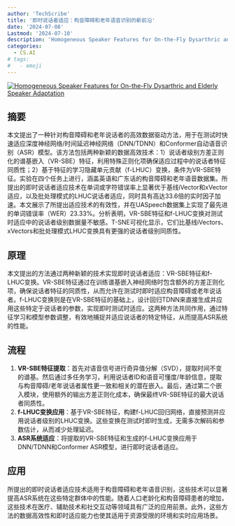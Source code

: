 ```yaml
---
author: 'TechScribe'
title: '即时说话者适应：构音障碍和老年语音识别的新前沿'
date: '2024-07-08'
Lastmod: '2024-07-10'
description: 'Homogeneous Speaker Features for On-the-Fly Dysarthric and Elderly Speaker Adaptation'
categories:
  - CS.AI
# tags:
#   - emoji
---
```


[![Homogeneous Speaker Features for On-the-Fly Dysarthric and Elderly Speaker Adaptation](https://arxiv-research-1301205113.cos.ap-guangzhou.myqcloud.com/images/2407.06310v1.pdf_0.jpg)](https://arxiv.org/abs/2407.06310v1)

## 摘要

本文提出了一种针对构音障碍和老年说话者的高效数据驱动方法，用于在测试时快速适应深度神经网络/时间延迟神经网络（DNN/TDNN）和Conformer自动语音识别（ASR）模型。该方法包括两种新颖的数据高效技术：1）说话者级别方差正则化的谱基嵌入（VR-SBE）特征，利用特殊正则化项确保适应过程中的说话者特征同质性；2）基于特征的学习隐藏单元贡献（f-LHUC）变换，条件为VR-SBE特征。实验在四个任务上进行，涵盖英语和广东话的构音障碍和老年语音数据集。所提出的即时说话者适应技术在单词或字符错误率上显著优于基线iVector和xVector适应，以及批处理模式的LHUC说话者适应，同时具有高达33.6倍的实时因子加速。本文展示了所提出适应技术的有效性，并在UASpeech数据集上实现了最先进的单词错误率（WER）23.33%。分析表明，VR-SBE特征和f-LHUC变换对测试时适应中的说话者级别数据量不敏感。T-SNE可视化显示，它们比基线iVectors、xVectors和批处理模式LHUC变换具有更强的说话者级别同质性。<!--more-->

## 原理

本文提出的方法通过两种新颖的技术实现即时说话者适应：VR-SBE特征和f-LHUC变换。VR-SBE特征通过在训练谱基嵌入神经网络时包含额外的方差正则化项，确保说话者特征的同质性，从而允许在测试时即时适应构音障碍或老年说话者。f-LHUC变换则是在VR-SBE特征的基础上，设计回归TDNN来直接生成并应用这些特定于说话者的参数，实现即时测试时适应。这两种方法共同作用，通过特征学习和模型参数调整，有效地捕捉并适应说话者的特定特征，从而提高ASR系统的性能。

## 流程

1. **VR-SBE特征提取**：首先对语音信号进行奇异值分解（SVD），提取时间不变的谱基。然后通过多任务学习，利用说话者ID和语音可懂度/年龄信息，提取与构音障碍/老年说话者属性更一致和相关的潜在嵌入。最后，通过第二个嵌入模块，使用额外的输出方差正则化成本，确保最终VR-SBE特征的最大说话者同质性。
2. **f-LHUC变换应用**：基于VR-SBE特征，构建f-LHUC回归网络，直接预测并应用说话者级别的LHUC变换。这些变换在测试时即时生成，无需多次解码和参数估计，从而减少处理延迟。
3. **ASR系统适应**：将提取的VR-SBE特征和生成的f-LHUC变换应用于DNN/TDNN和Conformer ASR模型，进行即时说话者适应。

## 应用

所提出的即时说话者适应技术适用于构音障碍和老年语音识别，这些技术可以显著提高ASR系统在这些特定群体中的性能。随着人口老龄化和构音障碍患者的增加，这些技术在医疗、辅助技术和社交互动等领域具有广泛的应用前景。此外，这些方法的数据高效性和即时适应能力也使其适用于资源受限的环境和实时应用场景。